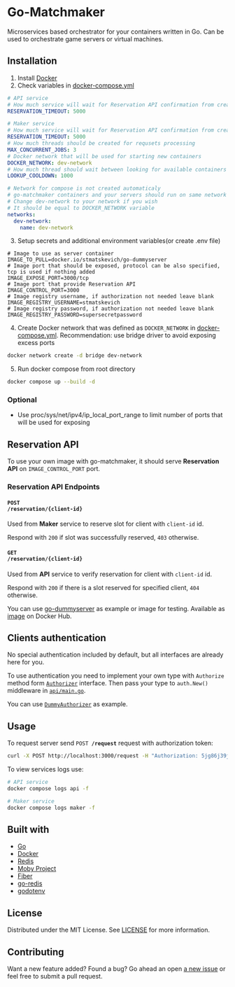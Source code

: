 # Go-Matchmaker

Microservices based orchestrator for your containers written in Go. Can be used to orchestrate game servers or virtual machines.

## Installation

1. Install [Docker](https://docs.docker.com/get-docker/)
2. Check variables in [docker-compose.yml](docker-compose.yml)
```yml
# API service
# How much service will wait for Reservation API confirmation from created server in ms
RESERVATION_TIMEOUT: 5000

# Maker service
# How much service will wait for Reservation API confirmation from created server in ms
RESERVATION_TIMEOUT: 5000
# How much threads should be created for requsets processing
MAX_CONCURRENT_JOBS: 3
# Docker network that will be used for starting new containers
DOCKER_NETWORK: dev-network
# How much thread should wait between looking for available containers
LOOKUP_COOLDOWN: 1000

# Network for compose is not created automaticaly
# go-matchmaker containers and your servers should run on same network to be able to interact with each other
# Change dev-network to your network if you wish
# It should be equal to DOCKER_NETWORK variable
networks:
  dev-network:
    name: dev-network
```
3. Setup secrets and additional environment variables(or create .env file)
```properties
# Image to use as server container
IMAGE_TO_PULL=docker.io/stmatskevich/go-dummyserver
# Image port that should be exposed, protocol can be also specified, tcp is used if nothing added
IMAGE_EXPOSE_PORT=3000/tcp
# Image port that provide Reservation API
IMAGE_CONTROL_PORT=3000
# Image registry username, if authorization not needed leave blank
IMAGE_REGISTRY_USERNAME=stmatskevich
# Image registry password, if authorization not needed leave blank
IMAGE_REGISTRY_PASSWORD=supersecretpassword
```
4. Create Docker network that was defined as `DOCKER_NETWORK` in [docker-compose.yml](docker-compose.yml). Recommendation: use bridge driver to avoid exposing excess ports
```sh
docker network create -d bridge dev-network  
```
5. Run docker compose from root directory
```sh
docker compose up --build -d
```
### Optional
 * Use proc/sys/net/ipv4/ip_local_port_range to limit number of ports that will be used for exposing

## Reservation API

To use your own image with go-matchmaker, it should serve <b>Reservation API</b> on `IMAGE_CONTROL_PORT` port.

### Reservation API Endpoints

#### <code>POST <b>/reservation/{client-id}</b></code>
Used from <b>Maker</b> service to reserve slot for client with <code>client-id</code> id.

Respond with `200` if slot was successfully reserved, `403` otherwise.

#### <code>GET <b>/reservation/{client-id}</b></code>
Used from <b>API</b> service to verify reservation for client with <code>client-id</code> id.

Respond with `200` if there is a slot reserved for specified client, `404` otherwise.

You can use [go-dummyserver](https://github.com/st-matskevich/go-dummyserver) as example or image for testing. Available as [image](https://hub.docker.com/r/stmatskevich/go-dummyserver) on Docker Hub. 


## Clients authentication

No special authentication included by default, but all interfaces are already here for you.

To use authentication you need to implement your own type with <code>Authorize</code> method form <code>[Authorizer](api/auth/auth.go)</code> interface. Then pass your type to <code>auth.New()</code> middleware in <code>[api/main.go](api/main.go)</code>.

You can use <code>[DummyAuthorizer](api/auth/auth.go)</code> as example.

## Usage

To request server send <code>POST <b>/request</b></code> request with authorization token:
```sh
curl -X POST http://localhost:3000/request -H "Authorization: 5jg86j39jdf04"
```

To view services logs use:
```sh
# API service
docker compose logs api -f

# Maker service
docker compose logs maker -f
```

## Built with

- [Go](https://go.dev/)
- [Docker](https://www.docker.com/)
- [Redis](https://github.com/redis/redis)
- [Moby Project](https://github.com/moby/moby)
- [Fiber](https://github.com/gofiber/fiber)
- [go-redis](https://github.com/redis/go-redis)
- [godotenv](https://github.com/joho/godotenv)

## License

Distributed under the MIT License. See [LICENSE](LICENSE) for more information.

## Contributing

Want a new feature added? Found a bug?
Go ahead an open [a new issue](https://github.com/st-matskevich/go-matchmaker/issues/new) or feel free to submit a pull request.